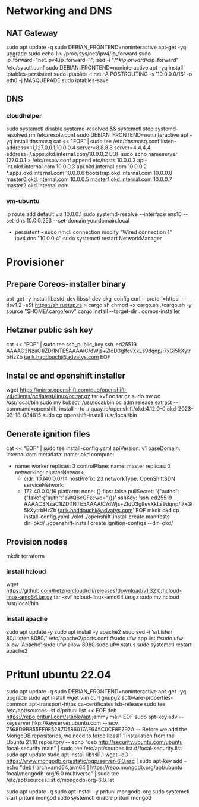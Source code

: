 # Networking and DNS

## NAT Gateway
sudo apt update -q
sudo DEBIAN_FRONTEND=noninteractive apt-get -yq  upgrade
sudo echo 1 > /proc/sys/net/ipv4/ip_forward
sudo ip_forward="net.ipv4.ip_forward=1"; sed -i "/^#$ip_forward/ c$ip_forward" /etc/sysctl.conf
sudo DEBIAN_FRONTEND=noninteractive apt -yq install iptables-persistent
sudo iptables -t nat -A POSTROUTING -s '10.0.0.0/16' -o eth0 -j MASQUERADE
sudo iptables-save
## DNS
### cloudhelper
sudo systemctl disable systemd-resolved && systemctl stop systemd-resolved
rm /etc/resolv.conf
sudo DEBIAN_FRONTEND=noninteractive apt -yq install dnsmasq
cat << "EOF" | sudo tee /etc/dnsmasq.conf
listen-address=::1,127.0.0.1,10.0.0.4
server=8.8.8.8
server=4.4.4.4
address=/.apps.okd.internal.com/10.0.0.2
EOF
sudo echo nameserver 127.0.0.1 > /etc/resolv.conf
append etc/hosts
10.0.0.3 api-int.okd.internal.com
10.0.0.3 api.okd.internal.com
10.0.0.2 *.apps.okd.internal.com
10.0.0.6 bootstrap.okd.internal.com
10.0.0.8 master0.okd.internal.com
10.0.0.5 master1.okd.internal.com
10.0.0.7 master2.okd.internal.com

### vm-ubuntu
ip route add default via 10.0.0.1
sudo systemd-resolve --interface ens10 --set-dns 10.0.0.253 --set-domain yourdomain.local
- persistent -
sudo nmcli connection modify "Wired connection 1" ipv4.dns "10.0.0.4"
sudo systemctl restart NetworkManager


# Provisioner

## Prepare Coreos-installer binary
apt-get -y install libzstd-dev libssl-dev pkg-config
curl --proto '=https' --tlsv1.2 -sSf https://sh.rustup.rs > cargo.sh
chmod +x cargo.sh
./cargo.sh -y
source "$HOME/.cargo/env"
cargo install --target-dir . coreos-installer
## Hetzner public ssh key
cat << "EOF" | sudo tee ssh_public_key
ssh-ed25519 AAAAC3NzaC1lZDI1NTE5AAAAIC/dWjs+ZIdD3glfevXkLs9dqnp/i7xGi5kXytrbHzZb tarik.haddouchi@advatys.com
EOF
## Instal oc and openshift installer
wget https://mirror.openshift.com/pub/openshift-v4/clients/oc/latest/linux/oc.tar.gz
tar xvf oc.tar.gz
sudo mv oc /usr/local/bin
sudo mv kubectl /usr/local/bin
oc adm release extract --command=openshift-install --to ./ quay.io/openshift/okd:4.12.0-0.okd-2023-03-18-084815
sudo cp openshift-install /usr/local/bin
## Generate ignition files
cat << "EOF" | sudo tee install-config.yaml
apiVersion: v1
baseDomain: internal.com
metadata:
  name: okd
compute:
- name: worker
  replicas: 3
controlPlane:
  name: master
  replicas: 3
networking:
  clusterNetwork:
  - cidr: 10.140.0.0/14
    hostPrefix: 23
  networkType: OpenShiftSDN
  serviceNetwork:
  - 172.40.0.0/16
platform:
  none: {}
fips: false
pullSecret: '{"auths":{"fake":{"auth":"aWQ6cGFzcwo="}}}'
sshKey: 'ssh-ed25519 AAAAC3NzaC1lZDI1NTE5AAAAIC/dWjs+ZIdD3glfevXkLs9dqnp/i7xGi5kXytrbHzZb tarik.haddouchi@advatys.com'
EOF
mkdir okd
cp install-config.yaml ./okd
./openshift-install create manifests --dir=okd/
./openshift-install create ignition-configs --dir=okd/
## Provision nodes
mkdir terraform
### install hcloud
wget https://github.com/hetznercloud/cli/releases/download/v1.32.0/hcloud-linux-amd64.tar.gz
tar -xvf hcloud-linux-amd64.tar.gz
sudo mv hcloud /usr/local/bin
### install apache
sudo apt update -y
sudo apt install -y apache2
sudo sed -i 's/Listen 80/Listen 8080/' /etc/apache2/ports.conf
#sudo ufw app list
#sudo ufw allow 'Apache'
sudo ufw allow 8080
sudo ufw status
sudo systemctl restart apache2

# Pritunl ubuntu 22.04
sudo apt update -q
sudo DEBIAN_FRONTEND=noninteractive apt-get -yq  upgrade
sudo apt install wget vim curl gnupg2 software-properties-common apt-transport-https ca-certificates lsb-release
sudo tee /etc/apt/sources.list.d/pritunl.list << EOF
deb https://repo.pritunl.com/stable/apt jammy main
EOF
sudo apt-key adv --keyserver hkp://keyserver.ubuntu.com --recv 7568D9BB55FF9E5287D586017AE645C0CF8E292A
-- Before we add the MongoDB repositories, we need to force libssl1.1 installation from the Ubuntu 21.10 repository --
echo "deb http://security.ubuntu.com/ubuntu focal-security main" | sudo tee /etc/apt/sources.list.d/focal-security.list
sudo apt update
sudo apt install libssl1.1
wget -qO - https://www.mongodb.org/static/pgp/server-6.0.asc | sudo apt-key add -
echo "deb [ arch=amd64,arm64 ] https://repo.mongodb.org/apt/ubuntu focal/mongodb-org/6.0 multiverse" | sudo tee /etc/apt/sources.list.d/mongodb-org-6.0.list

sudo apt update -q 
sudo apt install -y pritunl mongodb-org
sudo systemctl start pritunl mongod
sudo systemctl enable pritunl mongod